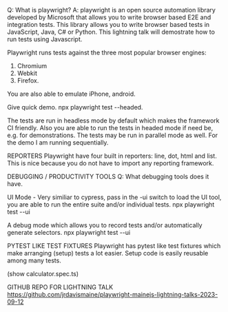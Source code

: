 Q: What is playwright?
A: playwright is an open source automation library developed by Microsoft that allows you to write browser based E2E and integration tests.
This library allows you to write browser based tests in JavaScript, Java, C# or Python. This lightning talk will demostrate how to run tests
using Javascript.

Playwright runs tests against the three most popular browser engines:

1. Chromium
2. Webkit
3. Firefox.

You are also able to emulate iPhone, android.

Give quick demo.
npx playwright test --headed.

The tests are run in headless mode by default which makes the framework CI friendly. Also you are able to run the tests in headed mode
if need be, e.g. for demonstrations. The tests may be run in parallel mode as well. For the demo I am running sequentially.

REPORTERS
Playwright have four built in reporters: line, dot, html and list. This is nice because you do not have to import any reporting framework.

DEBUGGING / PRODUCTIVITY TOOLS
Q: What debugging tools does it have.

UI Mode - Very similiar to cypress, pass in the -ui switch to load the UI tool, you are able to run the entire suite and/or individual tests.
npx playwright test --ui

A debug mode which allows you to record tests and/or automatically generate selectors.
npx playwright test --ui

PYTEST LIKE TEST FIXTURES
Playwright has pytest like test fixtures which make arranging (setup) tests a lot easier. Setup code is easily reusable among
many tests.

(show calculator.spec.ts)

GITHUB REPO FOR LIGHTNING TALK
https://github.com/jrdavismaine/playwright-mainejs-lightning-talks-2023-09-12
